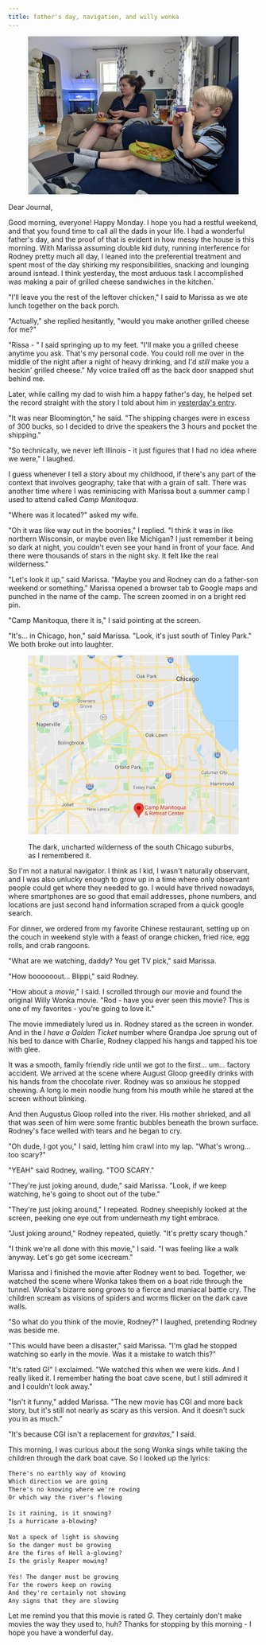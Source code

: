 ```yaml
---
title: father's day, navigation, and willy wonka
---
```


<figure>
  <a href="/images/banners/2020-06-22.jpg">
    <img alt="banner" src="/images/banners/2020-06-22.jpg"/>
  </a>
</figure>

Dear Journal,

Good morning, everyone!  Happy Monday.  I hope you had a restful
weekend, and that you found time to call all the dads in your life.  I
had a wonderful father's day, and the proof of that is evident in how
messy the house is this morning.  With Marissa assuming double kid
duty, running interference for Rodney pretty much all day, I leaned
into the preferential treatment and spent most of the day shirking my
responsibilities, snacking and lounging around isntead.  I think
yesterday, the most arduous task I accomplished was making a pair of
grilled cheese sandwiches in the kitchen.`

"I'll leave you the rest of the leftover chicken," I said to Marissa
as we ate lunch together on the back porch.

"Actually," she replied hesitantly, "would you make another grilled
cheese for me?"

"Rissa - " I said springing up to my feet.  "I'll make you a grilled
cheese anytime you ask.  That's my personal code.  You could roll me
over in the middle of the night after a night of heavy drinking, and
I'd _still_ make you a heckin' grilled cheese."  My voice trailed off
as the back door snapped shut behind me.

Later, while calling my dad to wish him a happy father's day, he
helped set the record straight with the story I told about him in
[yesterday's entry].

"It was near Bloomington," he said.  "The shipping charges were in
excess of 300 bucks, so I decided to drive the speakers the 3 hours
and pocket the shipping."

"So technically, we never left Illinois - it just figures that I had
no idea where we were," I laughed.

I guess whenever I tell a story about my childhood, if there's any
part of the context that involves geography, take that with a grain of
salt.  There was another time where I was reminiscing with Marissa
bout a summer camp I used to attend called _Camp Manitoqua_.

"Where was it located?" asked my wife.

"Oh it was like way out in the boonies," I replied.  "I think it was
in like northern Wisconsin, or maybe even like Michigan?  I just
remember it being so dark at night, you couldn't even see your hand in
front of your face.  And there were thousands of stars in the night
sky.  It felt like the real wilderness."

"Let's look it up," said Marissa.  "Maybe you and Rodney can do a
father-son weekend or something."  Marissa opened a browser tab to
Google maps and punched in the name of the camp.  The screen zoomed in
on a bright red pin.

"Camp Manitoqua, there it is," I said pointing at the screen.

"It's... in Chicago, hon," said Marissa.  "Look, it's just south of
Tinley Park."  We both broke out into laughter.

<figure>
  <a href="/images/manitoqua-map.png">
    <img alt="manitoqua map" src="/images/manitoqua-map.png"/>
  </a>
  <figcaption>
    <p>The dark, uncharted wilderness of the south Chicago suburbs,
as I remembered it.</p>
  </figcaption>
</figure>

So I'm not a natural navigator.  I think as I kid, I wasn't naturally
observant, and I was also unlucky enough to grow up in a time where
only observant people could get where they needed to go.  I would have
thrived nowadays, where smartphones are so good that email addresses,
phone numbers, and locations are just second hand information scraped
from a quick google search.

For dinner, we ordered from my favorite Chinese restaurant, setting up
on the couch in weekend style with a feast of orange chicken, fried
rice, egg rolls, and crab rangoons.

"What are we watching, daddy?  You get TV pick," said Marissa.

"How boooooout... Blippi," said Rodney.

"How about a _movie_," I said.  I scrolled through our movie and found
the original Willy Wonka movie.  "Rod - have you ever seen this movie?
This is one of my favorites - you're going to love it."

The movie immediately lured us in.  Rodney stared as the screen in
wonder.  And in the _I have a Golden Ticket_ number where Grandpa Joe
sprung out of his bed to dance with Charlie, Rodney clapped his hangs
and tapped his toe with glee.

It was a smooth, family friendly ride until we got to the
first... um... factory accident.  We arrived at the scene where August
Gloop greedily drinks with his hands from the chocolate river.  Rodney
was so anxious he stopped chewing.  A long lo mein noodle hung from
his mouth while he stared at the screen without blinking.

And then Augustus Gloop rolled into the river.  His mother shrieked,
and all that was seen of him were some frantic bubbles beneath the
brown surface.  Rodney's face welled with tears and he began to cry.

"Oh dude, I got you," I said, letting him crawl into my lap.  "What's
wrong... too scary?"

"YEAH" said Rodney, wailing.  "TOO SCARY."

"They're just joking around, dude," said Marissa.  "Look, if we keep
watching, he's going to shoot out of the tube."

"They're just joking around," I repeated.  Rodney sheepishly looked at
the screen, peeking one eye out from underneath my tight embrace.

"Just joking around," Rodney repeated, quietly.  "It's pretty scary
though."

"I think we're all done with this movie," I said.  "I was feeling like
a walk anyway.  Let's go get some icecream."

Marissa and I finished the movie after Rodney went to bed.  Together,
we watched the scene where Wonka takes them on a boat ride through the
tunnel.  Wonka's bizarre song grows to a fierce and maniacal battle
cry.  The children scream as visions of spiders and worms flicker on
the dark cave walls.

"So what do you think of the movie, Rodney?" I laughed, pretending
Rodney was beside me.

"This would have been a disaster," said Marissa.  "I'm glad he stopped
watching so early in the movie.  Was it a mistake to watch this?"

"It's rated G!" I exclaimed.  "We watched this when we were kids.  And
I really liked it.  I remember hating the boat cave scene, but I still
admired it and I couldn't look away."

"Isn't it funny," added Marissa.  "The new movie has CGI and more back
story, but it's still not nearly as scary as this version.  And it
doesn't suck you in as much."

"It's because CGI isn't a replacement for _gravitas_," I said.

This morning, I was curious about the song Wonka sings while taking
the children through the dark boat cave.  So I looked up the lyrics:

``` text
There's no earthly way of knowing
Which direction we are going
There's no knowing where we're rowing
Or which way the river's flowing

Is it raining, is it snowing?
Is a hurricane a-blowing?

Not a speck of light is showing
So the danger must be growing
Are the fires of Hell a-glowing?
Is the grisly Reaper mowing?

Yes! The danger must be growing
For the rowers keep on rowing
And they're certainly not showing
Any signs that they are slowing
```

Let me remind you that this movie is rated _G_.  They certainly don't
make movies the way they used to, huh?  Thanks for stopping by this
morning - I hope you have a wonderful day.

[yesterday's entry]: /2020-06-21.html
